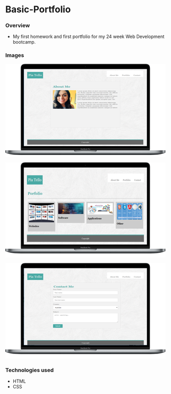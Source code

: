 # Basic-Portfolio

### Overview
* My first homework and first portfolio for my 24 week Web Development bootcamp.

### Images
![alt text][about]

[about]: https://github.com/tellomp/Basic-Portfolio/blob/master/BasicPortfolioAbout.png "About Me"


![alt text][portfolio]

[portfolio]: https://github.com/tellomp/Basic-Portfolio/blob/master/BasicPortfolio.png "Portfolio"


![alt text][contact]

[contact]: https://github.com/tellomp/Basic-Portfolio/blob/master/BasicPortfolioContact.png "Contact Me"

### Technologies used
* HTML
* CSS
